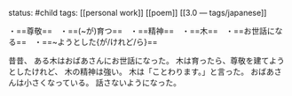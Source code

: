 status: #child 
tags: [[personal work]] [[poem]] [[3.0 — tags/japanese]]

・==尊敬==　・==(~が)育つ==　・==精神==　・==木==　・==お世話になる==　・==~ようとした{が/けれど/ら}==

昔昔、
ある木はおばあさんにお世話になった。
木は育ったら、尊敬を建てようとしたけれど、
木の精神は強い。
木は「ことわります。」と言った。
おばあさんは小さくなっている。
話さないようになった。